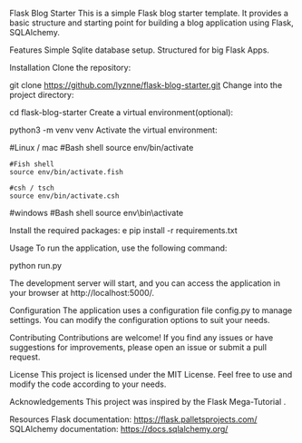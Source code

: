Flask Blog Starter
This is a simple Flask blog starter template. It provides a basic structure and starting point for building a blog application using Flask, SQLAlchemy.

Features
Simple Sqlite database setup.
Structured for big Flask Apps.


Installation
Clone the repository:

git clone https://github.com/lyznne/flask-blog-starter.git
Change into the project directory:

cd flask-blog-starter
Create a virtual environment(optional):

python3 -m venv venv
Activate the virtual environment:

#Linux / mac
    #Bash shell
    source env/bin/activate

    #Fish shell
    source env/bin/activate.fish 

    #csh / tsch
    source env/bin/activate.csh

#windows
    #Bash shell
    source env\bin\activate


Install the required packages:
e
pip install -r requirements.txt



Usage
To run the application, use the following command:

python run.py

The development server will start, and you can access the application in your browser at http://localhost:5000/.

Configuration
The application uses a configuration file config.py to manage settings. You can modify the configuration options to suit your needs.

Contributing
Contributions are welcome! If you find any issues or have suggestions for improvements, please open an issue or submit a pull request.

License
This project is licensed under the MIT License. Feel free to use and modify the code according to your needs.

Acknowledgements
This project was inspired by the Flask Mega-Tutorial .

Resources
Flask documentation: https://flask.palletsprojects.com/
SQLAlchemy documentation: https://docs.sqlalchemy.org/




